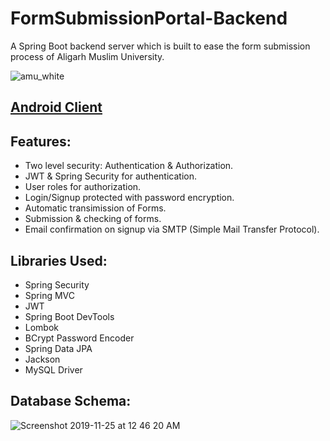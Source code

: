 # FormSubmissionPortal-Backend
A Spring Boot backend server which is built to ease the form submission process of Aligarh Muslim University. 

![amu_white](https://user-images.githubusercontent.com/38679082/69500110-40decc00-0f1e-11ea-8859-3e7c9e99a349.png)


## [Android Client](https://github.com/saarthak08/FormSubmissionPortal-AndroidClient)


## Features:
- Two level security: Authentication & Authorization.
- JWT & Spring Security for authentication.
- User roles for authorization.
- Login/Signup protected with password encryption.
- Automatic transimission of Forms.
- Submission & checking of forms.
- Email confirmation on signup via SMTP (Simple Mail Transfer Protocol).


## Libraries Used:
- Spring Security
- Spring MVC
- JWT
- Spring Boot DevTools
- Lombok
- BCrypt Password Encoder
- Spring Data JPA
- Jackson
- MySQL Driver


## Database Schema:
![Screenshot 2019-11-25 at 12 46 20 AM](https://user-images.githubusercontent.com/38679082/69500527-ffe8b680-0f21-11ea-8aff-ecdc442c9a59.png)
